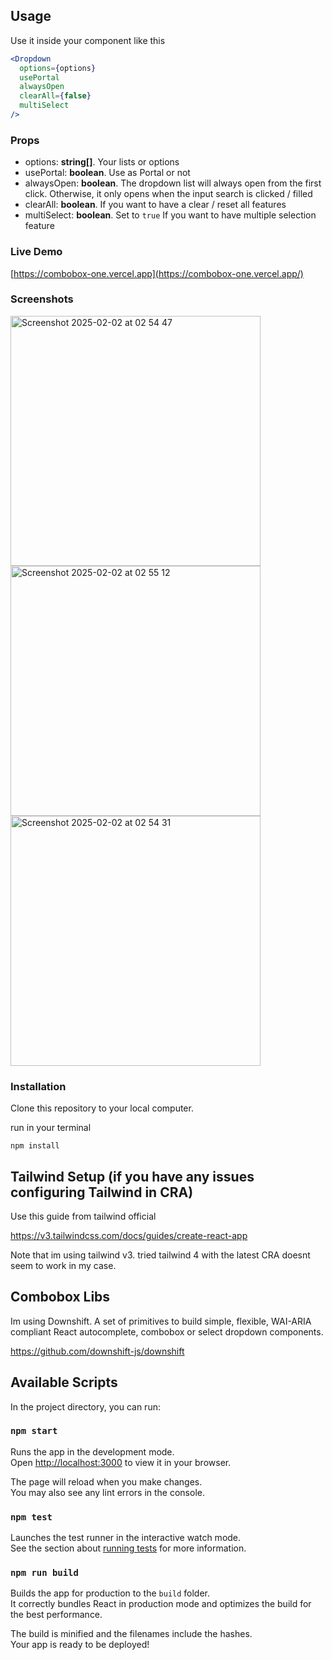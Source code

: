 ## Usage

Use it inside your component like this

```jsx
<Dropdown
  options={options}
  usePortal
  alwaysOpen
  clearAll={false}
  multiSelect
/>
```

### Props
- options: **string[]**. Your lists or options
- usePortal: **boolean**. Use as Portal or not
- alwaysOpen: **boolean**. The dropdown list will always open from the first click. Otherwise, it only opens when the input search is clicked / filled
- clearAll: **boolean**. If you want to have a clear / reset all features
- multiSelect: **boolean**. Set to ```true``` If you want to have multiple selection feature

### Live Demo

[https://combobox-one.vercel.app](https://combobox-one.vercel.app/)

### Screenshots

<img width="400" alt="Screenshot 2025-02-02 at 02 54 47" src="https://github.com/user-attachments/assets/4bbf04e5-5891-41f1-9e37-5810cf35a83d" />
<img width="400" alt="Screenshot 2025-02-02 at 02 55 12" src="https://github.com/user-attachments/assets/4182bfe9-713c-404e-b5ff-f6764cbae329" />
<img width="400" alt="Screenshot 2025-02-02 at 02 54 31" src="https://github.com/user-attachments/assets/cc1acb5b-a8ed-4660-ab06-1140f815a98d" />

### Installation

Clone this repository to your local computer.

run in your terminal
```
npm install
```


## Tailwind Setup (if you have any issues configuring Tailwind in CRA)

Use this guide from tailwind official

https://v3.tailwindcss.com/docs/guides/create-react-app

Note that im using tailwind v3. tried tailwind 4 with the latest CRA doesnt seem to work in my case.


## Combobox Libs

Im using Downshift. A set of primitives to build simple, flexible, WAI-ARIA compliant React autocomplete, combobox or select dropdown components.

https://github.com/downshift-js/downshift

## Available Scripts

In the project directory, you can run:

### `npm start`

Runs the app in the development mode.\
Open [http://localhost:3000](http://localhost:3000) to view it in your browser.

The page will reload when you make changes.\
You may also see any lint errors in the console.

### `npm test`

Launches the test runner in the interactive watch mode.\
See the section about [running tests](https://facebook.github.io/create-react-app/docs/running-tests) for more information.

### `npm run build`

Builds the app for production to the `build` folder.\
It correctly bundles React in production mode and optimizes the build for the best performance.

The build is minified and the filenames include the hashes.\
Your app is ready to be deployed!
